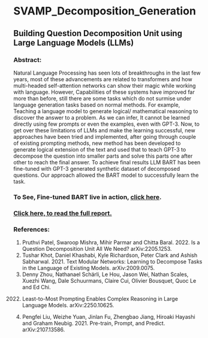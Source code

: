 # SVAMP_Decomposition_Generation

## Building Question Decomposition Unit using Large Language Models (LLMs)


### **Abstract**: 

Natural Language Processing has seen lots of breakthroughs in the last few
years, most of these advancements are related to transformers and how
multi-headed self-attention networks can show their magic while working with
language. However, Capabilities of these systems have improved far more than
before, still there are some tasks which do not surmise under language generation
tasks based on normal methods. For example, Teaching a language model to
generate logical/ mathematical reasoning to discover the answer to a problem. As
we can infer, It cannot be learned directly using few prompts or even the examples,
even with GPT-3. Now, to get over these limitations of LLMs and make the learning
successful, new approaches have been tried and implemented, after going through
couple of existing prompting methods, new method has been developed to generate
logical extension of the text and used that to teach GPT-3 to decompose the
question into smaller parts and solve this parts one after other to reach the final
answer. To achieve final results LLM BART has been fine-tuned with GPT-3
generated synthetic dataset of decomposed questions. Our approach allowed the
BART model to successfully learn the task.



### To See, Fine-tuned BART live in action, [click here](https://colab.research.google.com/drive/1ltIIQpP-pvqpIRzQSjLqs98u3WWRh1vI?usp=share_link).

### [Click here, to read the full report.](https://github.com/pathu007/SVAMP_Decomposition_Generation/blob/main/NLP_Project_Final_Report_ref.pdf)

### References:

1) Pruthvi Patel, Swaroop Mishra, Mihir Parmar and Chitta Baral. 2022. Is a
Question Decomposition Unit All We Need? arXiv:2205.1253.
2) Tushar Khot, Daniel Khashabi, Kyle Richardson, Peter Clark and Ashish
Sabharwal. 2021. Text Modular Networks: Learning to Decompose Tasks in
the Language of Existing Models. arXiv:2009.0075.
3) Denny Zhou, Nathanael Schärli, Le Hou, Jason Wei, Nathan Scales, Xuezhi
Wang, Dale Schuurmans, Claire Cui, Olivier Bousquet, Quoc Le and Ed Chi.
2022. Least-to-Most Prompting Enables Complex Reasoning in Large
Language Models. arXiv:2250.10625.
4) Pengfei Liu, Weizhe Yuan, Jinlan Fu, Zhengbao Jiang, Hiroaki Hayashi and
Graham Neubig. 2021. Pre-train, Prompt, and Predict. arXiv:2107.13586.
